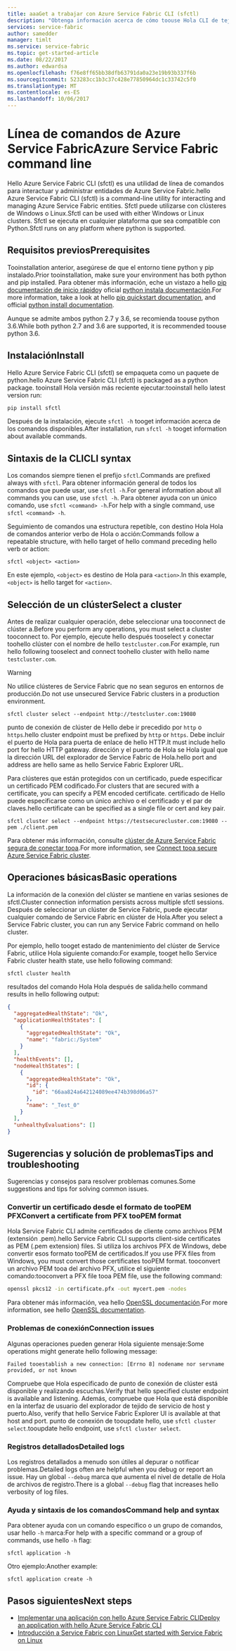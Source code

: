 ```yaml
---
title: aaaGet a trabajar con Azure Service Fabric CLI (sfctl)
description: "Obtenga información acerca de cómo toouse Hola CLI de tejido de servicio de Azure. Obtenga información acerca de cómo tooconnect tooa clúster y cómo las aplicaciones de toomanage."
services: service-fabric
author: samedder
manager: timlt
ms.service: service-fabric
ms.topic: get-started-article
ms.date: 08/22/2017
ms.author: edwardsa
ms.openlocfilehash: f76e8ff65bb38dfb63791da0a23e19b93b337f6b
ms.sourcegitcommit: 523283cc1b3c37c428e77850964dc1c33742c5f0
ms.translationtype: MT
ms.contentlocale: es-ES
ms.lasthandoff: 10/06/2017
---
```

# <a name="azure-service-fabric-command-line"></a><span data-ttu-id="8bc1f-104">Línea de comandos de Azure Service Fabric</span><span class="sxs-lookup"><span data-stu-id="8bc1f-104">Azure Service Fabric command line</span></span>

<span data-ttu-id="8bc1f-105">Hello Azure Service Fabric CLI (sfctl) es una utilidad de línea de comandos para interactuar y administrar entidades de Azure Service Fabric.</span><span class="sxs-lookup"><span data-stu-id="8bc1f-105">hello Azure Service Fabric CLI (sfctl) is a command-line utility for interacting and managing Azure Service Fabric entities.</span></span> <span data-ttu-id="8bc1f-106">Sfctl puede utilizarse con clústeres de Windows o Linux.</span><span class="sxs-lookup"><span data-stu-id="8bc1f-106">Sfctl can be used with either Windows or Linux clusters.</span></span> <span data-ttu-id="8bc1f-107">Sfctl se ejecuta en cualquier plataforma que sea compatible con Python.</span><span class="sxs-lookup"><span data-stu-id="8bc1f-107">Sfctl runs on any platform where python is supported.</span></span>

## <a name="prerequisites"></a><span data-ttu-id="8bc1f-108">Requisitos previos</span><span class="sxs-lookup"><span data-stu-id="8bc1f-108">Prerequisites</span></span>

<span data-ttu-id="8bc1f-109">Tooinstallation anterior, asegúrese de que el entorno tiene python y pip instalado.</span><span class="sxs-lookup"><span data-stu-id="8bc1f-109">Prior tooinstallation, make sure your environment has both python and pip installed.</span></span> <span data-ttu-id="8bc1f-110">Para obtener más información, eche un vistazo a hello [pip documentación de inicio rápido](https://pip.pypa.io/en/latest/quickstart/)y oficial [python instala documentación](https://wiki.python.org/moin/BeginnersGuide/Download).</span><span class="sxs-lookup"><span data-stu-id="8bc1f-110">For more information, take a look at hello [pip quickstart documentation](https://pip.pypa.io/en/latest/quickstart/), and official [python install documentation](https://wiki.python.org/moin/BeginnersGuide/Download).</span></span>

<span data-ttu-id="8bc1f-111">Aunque se admite ambos python 2.7 y 3.6, se recomienda toouse python 3.6.</span><span class="sxs-lookup"><span data-stu-id="8bc1f-111">While both python 2.7 and 3.6 are supported, it is recommended toouse python 3.6.</span></span>

## <a name="install"></a><span data-ttu-id="8bc1f-112">Instalación</span><span class="sxs-lookup"><span data-stu-id="8bc1f-112">Install</span></span>

<span data-ttu-id="8bc1f-113">Hello Azure Service Fabric CLI (sfctl) se empaqueta como un paquete de python.</span><span class="sxs-lookup"><span data-stu-id="8bc1f-113">hello Azure Service Fabric CLI (sfctl) is packaged as a python package.</span></span> <span data-ttu-id="8bc1f-114">tooinstall Hola versión más reciente ejecutar:</span><span class="sxs-lookup"><span data-stu-id="8bc1f-114">tooinstall hello latest version run:</span></span>

```bash
pip install sfctl
```

<span data-ttu-id="8bc1f-115">Después de la instalación, ejecute `sfctl -h` tooget información acerca de los comandos disponibles.</span><span class="sxs-lookup"><span data-stu-id="8bc1f-115">After installation, run `sfctl -h` tooget information about available commands.</span></span>

## <a name="cli-syntax"></a><span data-ttu-id="8bc1f-116">Sintaxis de la CLI</span><span class="sxs-lookup"><span data-stu-id="8bc1f-116">CLI syntax</span></span>

<span data-ttu-id="8bc1f-117">Los comandos siempre tienen el prefijo `sfctl`.</span><span class="sxs-lookup"><span data-stu-id="8bc1f-117">Commands are prefixed always with `sfctl`.</span></span> <span data-ttu-id="8bc1f-118">Para obtener información general de todos los comandos que puede usar, use `sfctl -h`.</span><span class="sxs-lookup"><span data-stu-id="8bc1f-118">For general information about all commands you can use, use `sfctl -h`.</span></span> <span data-ttu-id="8bc1f-119">Para obtener ayuda con un único comando, use `sfctl <command> -h`.</span><span class="sxs-lookup"><span data-stu-id="8bc1f-119">For help with a single command, use `sfctl <command> -h`.</span></span>

<span data-ttu-id="8bc1f-120">Seguimiento de comandos una estructura repetible, con destino Hola Hola de comandos anterior verbo de Hola o acción:</span><span class="sxs-lookup"><span data-stu-id="8bc1f-120">Commands follow a repeatable structure, with hello target of hello command preceding hello verb or action:</span></span>

```azurecli
sfctl <object> <action>
```

<span data-ttu-id="8bc1f-121">En este ejemplo, `<object>` es destino de Hola para `<action>`.</span><span class="sxs-lookup"><span data-stu-id="8bc1f-121">In this example, `<object>` is hello target for `<action>`.</span></span>

## <a name="select-a-cluster"></a><span data-ttu-id="8bc1f-122">Selección de un clúster</span><span class="sxs-lookup"><span data-stu-id="8bc1f-122">Select a cluster</span></span>

<span data-ttu-id="8bc1f-123">Antes de realizar cualquier operación, debe seleccionar una tooconnect de clúster a.</span><span class="sxs-lookup"><span data-stu-id="8bc1f-123">Before you perform any operations, you must select a cluster tooconnect to.</span></span> <span data-ttu-id="8bc1f-124">Por ejemplo, ejecute hello después tooselect y conectar toohello clúster con el nombre de hello `testcluster.com`.</span><span class="sxs-lookup"><span data-stu-id="8bc1f-124">For example, run hello following tooselect and connect toohello cluster with hello name `testcluster.com`.</span></span>

> [!WARNING]
> <span data-ttu-id="8bc1f-125">No utilice clústeres de Service Fabric que no sean seguros en entornos de producción.</span><span class="sxs-lookup"><span data-stu-id="8bc1f-125">Do not use unsecured Service Fabric clusters in a production environment.</span></span>

```azurecli
sfctl cluster select --endpoint http://testcluster.com:19080
```

<span data-ttu-id="8bc1f-126">punto de conexión de clúster de Hello debe ir precedido por `http` o `https`.</span><span class="sxs-lookup"><span data-stu-id="8bc1f-126">hello cluster endpoint must be prefixed by `http` or `https`.</span></span> <span data-ttu-id="8bc1f-127">Debe incluir el puerto de Hola para puerta de enlace de hello HTTP.</span><span class="sxs-lookup"><span data-stu-id="8bc1f-127">It must include hello port for hello HTTP gateway.</span></span> <span data-ttu-id="8bc1f-128">dirección y el puerto de Hola se Hola igual que la dirección URL del explorador de Service Fabric de Hola.</span><span class="sxs-lookup"><span data-stu-id="8bc1f-128">hello port and address are hello same as hello Service Fabric Explorer URL.</span></span>

<span data-ttu-id="8bc1f-129">Para clústeres que están protegidos con un certificado, puede especificar un certificado PEM codificado.</span><span class="sxs-lookup"><span data-stu-id="8bc1f-129">For clusters that are secured with a certificate, you can specify a PEM encoded certificate.</span></span> <span data-ttu-id="8bc1f-130">certificado de Hello puede especificarse como un único archivo o el certificado y el par de claves.</span><span class="sxs-lookup"><span data-stu-id="8bc1f-130">hello certificate can be specified as a single file or cert and key pair.</span></span>

```azurecli
sfctl cluster select --endpoint https://testsecurecluster.com:19080 --pem ./client.pem
```

<span data-ttu-id="8bc1f-131">Para obtener más información, consulte [clúster de Azure Service Fabric segura de conectar tooa](service-fabric-connect-to-secure-cluster.md).</span><span class="sxs-lookup"><span data-stu-id="8bc1f-131">For more information, see [Connect tooa secure Azure Service Fabric cluster](service-fabric-connect-to-secure-cluster.md).</span></span>

## <a name="basic-operations"></a><span data-ttu-id="8bc1f-132">Operaciones básicas</span><span class="sxs-lookup"><span data-stu-id="8bc1f-132">Basic operations</span></span>

<span data-ttu-id="8bc1f-133">La información de la conexión del clúster se mantiene en varias sesiones de sfctl.</span><span class="sxs-lookup"><span data-stu-id="8bc1f-133">Cluster connection information persists across multiple sfctl sessions.</span></span> <span data-ttu-id="8bc1f-134">Después de seleccionar un clúster de Service Fabric, puede ejecutar cualquier comando de Service Fabric en clúster de Hola.</span><span class="sxs-lookup"><span data-stu-id="8bc1f-134">After you select a Service Fabric cluster, you can run any Service Fabric command on hello cluster.</span></span>

<span data-ttu-id="8bc1f-135">Por ejemplo, hello tooget estado de mantenimiento del clúster de Service Fabric, utilice Hola siguiente comando:</span><span class="sxs-lookup"><span data-stu-id="8bc1f-135">For example, tooget hello Service Fabric cluster health state, use hello following command:</span></span>

```azurecli
sfctl cluster health
```

<span data-ttu-id="8bc1f-136">resultados del comando Hola Hola después de salida:</span><span class="sxs-lookup"><span data-stu-id="8bc1f-136">hello command results in hello following output:</span></span>

```json
{
  "aggregatedHealthState": "Ok",
  "applicationHealthStates": [
    {
      "aggregatedHealthState": "Ok",
      "name": "fabric:/System"
    }
  ],
  "healthEvents": [],
  "nodeHealthStates": [
    {
      "aggregatedHealthState": "Ok",
      "id": {
        "id": "66aa824a642124089ee474b398d06a57"
      },
      "name": "_Test_0"
    }
  ],
  "unhealthyEvaluations": []
}
```

## <a name="tips-and-troubleshooting"></a><span data-ttu-id="8bc1f-137">Sugerencias y solución de problemas</span><span class="sxs-lookup"><span data-stu-id="8bc1f-137">Tips and troubleshooting</span></span>

<span data-ttu-id="8bc1f-138">Sugerencias y consejos para resolver problemas comunes.</span><span class="sxs-lookup"><span data-stu-id="8bc1f-138">Some suggestions and tips for solving common issues.</span></span>

### <a name="convert-a-certificate-from-pfx-toopem-format"></a><span data-ttu-id="8bc1f-139">Convertir un certificado desde el formato de tooPEM PFX</span><span class="sxs-lookup"><span data-stu-id="8bc1f-139">Convert a certificate from PFX tooPEM format</span></span>

<span data-ttu-id="8bc1f-140">Hola Service Fabric CLI admite certificados de cliente como archivos PEM (extensión .pem).</span><span class="sxs-lookup"><span data-stu-id="8bc1f-140">hello Service Fabric CLI supports client-side certificates as PEM (.pem extension) files.</span></span> <span data-ttu-id="8bc1f-141">Si utiliza los archivos PFX de Windows, debe convertir esos formato tooPEM de certificados.</span><span class="sxs-lookup"><span data-stu-id="8bc1f-141">If you use PFX files from Windows, you must convert those certificates tooPEM format.</span></span> <span data-ttu-id="8bc1f-142">tooconvert un archivo PEM tooa del archivo PFX, utilice el siguiente comando:</span><span class="sxs-lookup"><span data-stu-id="8bc1f-142">tooconvert a PFX file tooa PEM file, use the following command:</span></span>

```bash
openssl pkcs12 -in certificate.pfx -out mycert.pem -nodes
```

<span data-ttu-id="8bc1f-143">Para obtener más información, vea hello [OpenSSL documentación](https://www.openssl.org/docs/).</span><span class="sxs-lookup"><span data-stu-id="8bc1f-143">For more information, see hello [OpenSSL documentation](https://www.openssl.org/docs/).</span></span>

### <a name="connection-issues"></a><span data-ttu-id="8bc1f-144">Problemas de conexión</span><span class="sxs-lookup"><span data-stu-id="8bc1f-144">Connection issues</span></span>

<span data-ttu-id="8bc1f-145">Algunas operaciones pueden generar Hola siguiente mensaje:</span><span class="sxs-lookup"><span data-stu-id="8bc1f-145">Some operations might generate hello following message:</span></span>

`Failed tooestablish a new connection: [Errno 8] nodename nor servname provided, or not known`

<span data-ttu-id="8bc1f-146">Compruebe que Hola especificado de punto de conexión de clúster está disponible y realizando escuchas.</span><span class="sxs-lookup"><span data-stu-id="8bc1f-146">Verify that hello specified cluster endpoint is available and listening.</span></span> <span data-ttu-id="8bc1f-147">Además, compruebe que Hola que está disponible en la interfaz de usuario del explorador de tejido de servicio de host y puerto.</span><span class="sxs-lookup"><span data-stu-id="8bc1f-147">Also, verify that hello Service Fabric Explorer UI is available at that host and port.</span></span> <span data-ttu-id="8bc1f-148">punto de conexión de tooupdate hello, use `sfctl cluster select`.</span><span class="sxs-lookup"><span data-stu-id="8bc1f-148">tooupdate hello endpoint, use `sfctl cluster select`.</span></span>

### <a name="detailed-logs"></a><span data-ttu-id="8bc1f-149">Registros detallados</span><span class="sxs-lookup"><span data-stu-id="8bc1f-149">Detailed logs</span></span>

<span data-ttu-id="8bc1f-150">Los registros detallados a menudo son útiles al depurar o notificar problemas.</span><span class="sxs-lookup"><span data-stu-id="8bc1f-150">Detailed logs often are helpful when you debug or report an issue.</span></span> <span data-ttu-id="8bc1f-151">Hay un global `--debug` marca que aumenta el nivel de detalle de Hola de archivos de registro.</span><span class="sxs-lookup"><span data-stu-id="8bc1f-151">There is a global `--debug` flag that increases hello verbosity of log files.</span></span>

### <a name="command-help-and-syntax"></a><span data-ttu-id="8bc1f-152">Ayuda y sintaxis de los comandos</span><span class="sxs-lookup"><span data-stu-id="8bc1f-152">Command help and syntax</span></span>

<span data-ttu-id="8bc1f-153">Para obtener ayuda con un comando específico o un grupo de comandos, usar hello `-h` marca:</span><span class="sxs-lookup"><span data-stu-id="8bc1f-153">For help with a specific command or a group of commands, use hello `-h` flag:</span></span>

```azurecli
sfctl application -h
```

<span data-ttu-id="8bc1f-154">Otro ejemplo:</span><span class="sxs-lookup"><span data-stu-id="8bc1f-154">Another example:</span></span>

```azurecli
sfctl application create -h
```

## <a name="next-steps"></a><span data-ttu-id="8bc1f-155">Pasos siguientes</span><span class="sxs-lookup"><span data-stu-id="8bc1f-155">Next steps</span></span>

* [<span data-ttu-id="8bc1f-156">Implementar una aplicación con hello Azure Service Fabric CLI</span><span class="sxs-lookup"><span data-stu-id="8bc1f-156">Deploy an application with hello Azure Service Fabric CLI</span></span>](service-fabric-application-lifecycle-sfctl.md)
* [<span data-ttu-id="8bc1f-157">Introducción a Service Fabric con Linux</span><span class="sxs-lookup"><span data-stu-id="8bc1f-157">Get started with Service Fabric on Linux</span></span>](service-fabric-get-started-linux.md)
